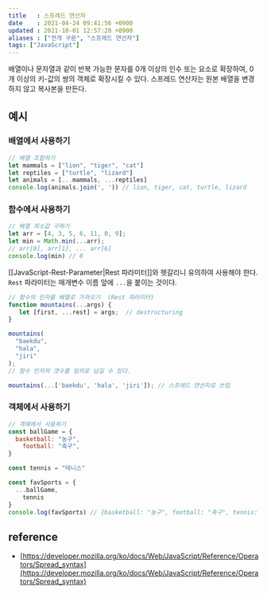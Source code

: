 ```yaml
---
title   : 스프레드 연산자 
date    : 2021-04-24 09:41:56 +0900
updated : 2021-10-01 12:57:20 +0900
aliases : ["전개 구문", "스프레드 연산자"]
tags: ["JavaScript"]
---
```

배열이나 문자열과 같이 반복 가능한 문자를 0개 이상의 인수 또는 요소로 확장하여, 0개 이상의 키-값의 쌍의 객체로 확장시킬 수 있다. 
스프레드 연산자는 원본 배열을 변경하지 않고 복사본을 만든다.  

## 예시 
### 배열에서 사용하기 
```javascript
// 배열 조합하기  
let mammals = ["lion", "tiger", "cat"]  
let reptiles = ["turtle", "lizard"]  
let animals = [...mammals, ...reptiles]  
console.log(animals.join(', ')) // lion, tiger, cat, turtle, lizard 
```

### 함수에서 사용하기
```javascript
// 배열 최소값 구하기  
let arr = [4, 3, 5, 6, 11, 0, 9];
let min = Math.min(...arr);
// arr[0], arr[1], ... arr[6]
console.log(min) // 0 
```

[[JavaScript-Rest-Parameter|Rest 파라미터]]와 헷갈리니 유의하여 사용해야 한다.  `Rest` 파라미터는 매개변수 이름 앞에 `...`을 붙이는 것이다.
```javascript
// 함수의 인자를 배열로 가져오기  (Rest 파라미터)
function mountains(...args) {
   let [first, ...rest] = args;  // destructuring
}

mountains(
  "baekdu",
  "hala", 
  "jiri"
);
// 함수 인자의 갯수를 임의로 넘길 수 있다.  

mountains(...['baekdu', 'hala', 'jiri']); // 스프레드 연산자로 쓰임 
```

### 객체에서 사용하기 
```javascript
// 객체에서 사용하기  
const ballGame = {
  basketball: "농구",
	football: "축구",
}

const tennis = "테니스"

const favSports = {
  ...ballGame,
	tennis 
}
console.log(favSports) // {basketball: "농구", football: "축구", tennis: "테니스"}

```
  
  
## reference 
- [https://developer.mozilla.org/ko/docs/Web/JavaScript/Reference/Operators/Spread_syntax](https://developer.mozilla.org/ko/docs/Web/JavaScript/Reference/Operators/Spread_syntax)
